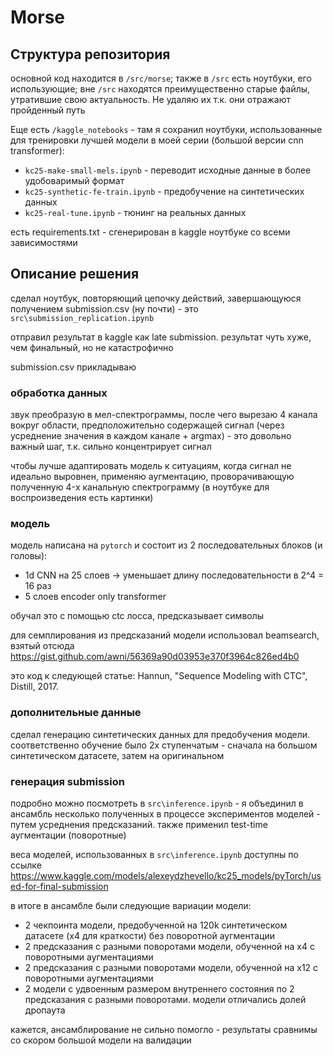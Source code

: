 # Morse

## Структура репозитория

основной код находится в ```/src/morse```; также в ```/src``` есть ноутбуки, его использующие; вне ```/src``` находятся преимущественно старые файлы, утратившие свою актуальность. Не удаляю их т.к. они отражают пройденный путь

Еще есть ```/kaggle_notebooks``` - там я сохранил ноутбуки, использованные для тренировки лучшей модели в моей серии (большой версии cnn transformer):
- ```kc25-make-small-mels.ipynb``` - переводит исходные данные в более удобоваримый формат
- ```kc25-synthetic-fe-train.ipynb``` - предобучение на синтетических данных
- ```kc25-real-tune.ipynb``` - тюнинг на реальных данных

есть requirements.txt - сгенерирован в kaggle ноутбуке со всеми зависимостями


## Описание решения

сделал ноутбук, повторяющий цепочку действий, завершающуюся получением submission.csv (ну почти) - это ```src\submission_replication.ipynb```

отправил результат в kaggle как late submission. результат чуть хуже, чем финальный, но не катастрофично

submission.csv прикладываю

### обработка данных

звук преобразую в мел-спектрограммы, после чего вырезаю 4 канала вокруг области, предположительно содержащей сигнал (через усреднение значения в каждом канале + argmax) - это довольно важный шаг, т.к. сильно концентрирует сигнал

чтобы лучше адаптировать модель к ситуациям, когда сигнал не идеально выровнен, применяю аугментацию, проворачивающую полученную 4-x канальную спектрограмму (в ноутбуке для воспроизведения есть картинки)

### модель

модель написана на ```pytorch``` и состоит из 2 последовательных блоков (и головы):
- 1d CNN на 25 слоев -> уменьшает длину последовательности в 2^4 = 16 раз
- 5 слоев encoder only transformer

обучал это с помощью ctc лосса, предсказывает символы

для семплирования из предсказаний модели использовал beamsearch, взятый отсюда https://gist.github.com/awni/56369a90d03953e370f3964c826ed4b0

это код к следующей статье: Hannun, "Sequence Modeling with CTC", Distill, 2017.

### дополнительные данные

сделал генерацию синтетических данных для предобучения модели. соответственно обучение было 2х ступенчатым - сначала на большом синтетическом датасете, затем на оригинальном

### генерация submission

подробно можно посмотреть в ```src\inference.ipynb``` - я объединил в ансамбль несколько полученных в процессе экспериментов моделей - путем усреднения предсказаний. также применил test-time аугментации (поворотные)

веса моделей, использованных в ```src\inference.ipynb``` доступны по ссылке https://www.kaggle.com/models/alexeydzhevello/kc25_models/pyTorch/used-for-final-submission

в итоге в ансамбле были следующие вариации модели:
- 2 чекпоинта модели, предобученной на 120k синтетическом датасете (x4 для краткости) без поворотной аугментации
- 2 предсказания с разными поворотами модели, обученной на x4 с поворотными аугментациями
- 2 предсказания с разными поворотами модели, обученной на x12 с поворотными аугментациями
- 2 модели с удвоенным размером внутреннего состояния по 2 предсказания с разными поворотами. модели отличались долей дропаута

кажется, ансамблирование не сильно помогло - результаты сравнимы со скором большой модели на валидации
